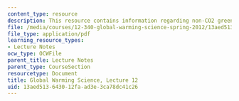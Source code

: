```yaml
---
content_type: resource
description: This resource contains information regarding non-CO2 greenhouse gases.
file: /media/courses/12-340-global-warming-science-spring-2012/13aed513643012faad3e3ca78dc41c26_MIT12_340S12_lec12.pdf
file_type: application/pdf
learning_resource_types:
- Lecture Notes
ocw_type: OCWFile
parent_title: Lecture Notes
parent_type: CourseSection
resourcetype: Document
title: Global Warming Science, Lecture 12
uid: 13aed513-6430-12fa-ad3e-3ca78dc41c26
---
```

